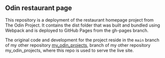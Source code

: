 ## Odin restaurant page

This repository is a deployment of the restaurant homepage project from The Odin Project. 
It contains the dist folder that was built and bundled using Webpack and is deployed to GitHub Pages from the gh-pages branch.

The original code and development for the project reside in the `main` branch of my other repository [my_odin_projects](https://github.com/mx-99/my_odin_projects/tree/main/full_stack/restaurent_page), branch of my other repository my_odin_projects, 
where this repo is used to serve the live site.

